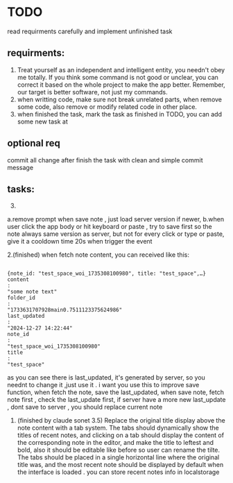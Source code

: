 # TODO
read requirments carefully and implement unfinished task

## requirments:

1. Treat yourself as an independent and intelligent entity, you needn't obey me totally. If you think some command is not good or unclear, you can correct it based on the whole project to make the app better. Remember, our target is better software, not just my commands.
2. when writting code, make sure not break unrelated parts, when remove some code, also remove or modify related code in other place.
3. when finished the task,  mark the task as finished in TODO, you can add some new task  at 

## optional req
commit all change after finish the task with clean and simple commit message

## tasks:
3. 
a.remove prompt when save note , just load server version if newer, 
b.when user click the app body or hit keyboard or paste , try to save first so the note always same version as server, but not for every click or type or paste, give it a cooldown time 20s when trigger the event

2.(finished) when fetch note content, you can received like this:
```

{note_id: "test_space_woi_1735308100980", title: "test_space",…}
content
: 
"some note text"
folder_id
: 
"1733631707928main0.7511123375624986"
last_updated
: 
"2024-12-27 14:22:44"
note_id
: 
"test_space_woi_1735308100980"
title
: 
"test_space"

```
as you can see there is last_updated, it's generated by server, so you neednt to change it ,just use it . i want you use this to improve save function, when fetch the note, save the last_updated, when save note, fetch note first , check the last_update first, if server have a more new last_update , dont save to server , you should replace current note 

1. (finished by claude sonet 3.5) Replace the original title display above the note content  with a tab system. The tabs should dynamically show the titles of recent notes, and clicking on a tab should display the content of the corresponding note in the editor, and make the title to leftest and bold, also it should be editable like before so user can rename the tilte. The tabs should be placed in a single horizontal line where the original title was, and the most recent note should be displayed by default when the interface is loaded . you can store recent notes info in localstorage
